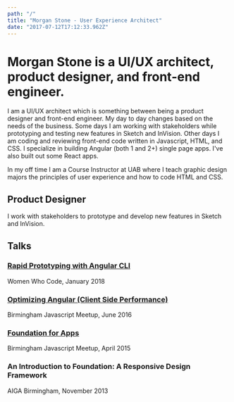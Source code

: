 ```yaml
---
path: "/"
title: "Morgan Stone - User Experience Architect"
date: "2017-07-12T17:12:33.962Z"
---
```


# Morgan Stone is a UI/UX architect, product designer, and front-end engineer.

I am a UI/UX architect which is something between being a product designer and front-end engineer. My day to day changes based on the needs of the business. Some days I am working with stakeholders while prototyping and testing new features in Sketch and InVision. Other days I am coding and reviewing front-end code written in Javascript, HTML, and CSS. I specialize in building Angular (both 1 and 2+) single page apps. I've also built out some React apps. 

In my off time I am a Course Instructor at UAB where I teach graphic design majors the principles of user experience and how to code HTML and CSS.

## Product Designer
I work with stakeholders to prototype and develop new features in Sketch and InVision.


## Talks

### [Rapid Prototyping with Angular CLI](https://github.com/mstone6769/lets-build-a-zoo)
Women Who Code, January 2018

### [Optimizing Angular (Client Side Performance)](https://www.slideshare.net/morganstone/optimizing-angular-performance-in-enterprise-single-page-apps)
Birmingham Javascript Meetup, June 2016

### [Foundation for Apps](https://github.com/mstone6769/theRocksRecipes)
Birmingham Javascript Meetup, April 2015

### An Introduction to Foundation: A Responsive Design Framework
AIGA Birmingham, November 2013
